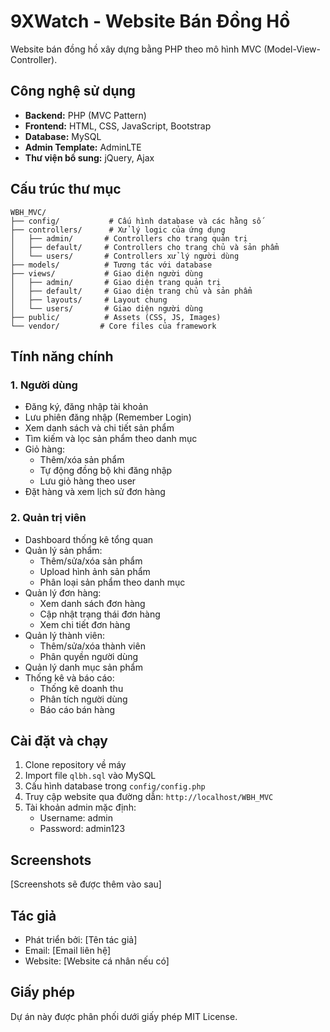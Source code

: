 # 9XWatch - Website Bán Đồng Hồ

Website bán đồng hồ xây dựng bằng PHP theo mô hình MVC (Model-View-Controller).

## Công nghệ sử dụng

- **Backend:** PHP (MVC Pattern)
- **Frontend:** HTML, CSS, JavaScript, Bootstrap
- **Database:** MySQL
- **Admin Template:** AdminLTE
- **Thư viện bổ sung:** jQuery, Ajax

## Cấu trúc thư mục

```
WBH_MVC/
├── config/           # Cấu hình database và các hằng số
├── controllers/      # Xử lý logic của ứng dụng
│   ├── admin/       # Controllers cho trang quản trị
│   ├── default/     # Controllers cho trang chủ và sản phẩm
│   └── users/       # Controllers xử lý người dùng
├── models/          # Tương tác với database
├── views/           # Giao diện người dùng
│   ├── admin/       # Giao diện trang quản trị
│   ├── default/     # Giao diện trang chủ và sản phẩm
│   ├── layouts/     # Layout chung
│   └── users/       # Giao diện người dùng
├── public/          # Assets (CSS, JS, Images)
└── vendor/         # Core files của framework
```

## Tính năng chính

### 1. Người dùng
- Đăng ký, đăng nhập tài khoản
- Lưu phiên đăng nhập (Remember Login)
- Xem danh sách và chi tiết sản phẩm
- Tìm kiếm và lọc sản phẩm theo danh mục
- Giỏ hàng:
  - Thêm/xóa sản phẩm
  - Tự động đồng bộ khi đăng nhập
  - Lưu giỏ hàng theo user
- Đặt hàng và xem lịch sử đơn hàng

### 2. Quản trị viên
- Dashboard thống kê tổng quan
- Quản lý sản phẩm:
  - Thêm/sửa/xóa sản phẩm
  - Upload hình ảnh sản phẩm
  - Phân loại sản phẩm theo danh mục
- Quản lý đơn hàng:
  - Xem danh sách đơn hàng
  - Cập nhật trạng thái đơn hàng
  - Xem chi tiết đơn hàng
- Quản lý thành viên:
  - Thêm/sửa/xóa thành viên
  - Phân quyền người dùng
- Quản lý danh mục sản phẩm
- Thống kê và báo cáo:
  - Thống kê doanh thu
  - Phân tích người dùng
  - Báo cáo bán hàng

## Cài đặt và chạy

1. Clone repository về máy
2. Import file `qlbh.sql` vào MySQL
3. Cấu hình database trong `config/config.php`
4. Truy cập website qua đường dẫn: `http://localhost/WBH_MVC`
5. Tài khoản admin mặc định:
   - Username: admin
   - Password: admin123

## Screenshots

[Screenshots sẽ được thêm vào sau]

## Tác giả

- Phát triển bởi: [Tên tác giả]
- Email: [Email liên hệ]
- Website: [Website cá nhân nếu có]

## Giấy phép

Dự án này được phân phối dưới giấy phép MIT License.
	
